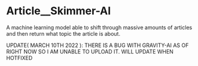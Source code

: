 # Article__Skimmer-AI
A machine learning model able to shift through massive amounts of articles and then return what topic the article is about.


UPDATE( MARCH 10TH 2022 ): THERE IS A BUG WITH GRAVITY-AI AS OF RIGHT NOW SO I AM UNABLE TO UPLOAD IT. WILL UPDATE WHEN HOTFIXED
